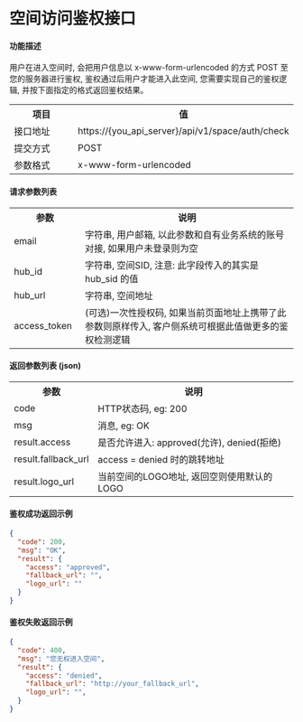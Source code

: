 # 空间访问鉴权接口

#### 功能描述

用户在进入空间时, 会把用户信息以 x-www-form-urlencoded 的方式 POST 至您的服务器进行鉴权, 鉴权通过后用户才能进入此空间, 您需要实现自己的鉴权逻辑, 并按下面指定的格式返回鉴权结果。

<table width="100%">
    <tr>
      <th width="25%">项目</th>
      <th>值</th>
    </tr>
    <tr>
      <td>接口地址</td>
      <td>https://{you_api_server}/api/v1/space/auth/check</td>
    </tr>
    <tr>
      <td>提交方式</td>
      <td>POST</td>
    </tr>
    <tr>
      <td>参数格式</td>
      <td>x-www-form-urlencoded</td>
    </tr>
</table>

#### 请求参数列表

<table width="100%">
    <tr>
      <th width="25%">参数</th>
      <th>说明</th>
    </tr>
    <tr>
      <td>email</td>
      <td>字符串, 用户邮箱, 以此参数和自有业务系统的账号对接, 如果用户未登录则为空</td>
    </tr>
    <tr>
      <td>hub_id</td>
      <td>字符串, 空间SID, 注意: 此字段传入的其实是 hub_sid 的值</td>
    </tr>
    <tr>
      <td>hub_url</td>
      <td>字符串, 空间地址</td>
    </tr>
    <tr>
      <td>access_token</td>
      <td>(可选)一次性授权码, 如果当前页面地址上携带了此参数则原样传入, 客户侧系统可根据此值做更多的鉴权检测逻辑</td>
    </tr>
</table>

#### 返回参数列表 (json)

<table width="100%">
    <tr>
      <th width="25%">参数</th>
      <th>说明</th>
    </tr>
    <tr>
      <td>code</td>
      <td>HTTP状态码, eg: 200</td>
    </tr>
    <tr>
      <td>msg</td>
      <td>消息, eg: OK</td>
    </tr>
    <tr>
      <td>result.access</td>
      <td>是否允许进入: approved(允许), denied(拒绝)</td>
    </tr>
    <tr>
      <td>result.fallback_url</td>
      <td>access = denied 时的跳转地址</td>
    </tr>
    <tr>
      <td>result.logo_url</td>
      <td>当前空间的LOGO地址, 返回空则使用默认的LOGO</td>
    </tr>
</table>

#### 鉴权成功返回示例

```json
{
  "code": 200,
  "msg": "OK",
  "result": {
    "access": "approved",
    "fallback_url": "",
    "logo_url": ""
  }
}
```

#### 鉴权失败返回示例

```json
{
  "code": 400,
  "msg": "您无权进入空间",
  "result": {
    "access": "denied",
    "fallback_url": "http://your_fallback_url",
    "logo_url": "",
  }
}
```
